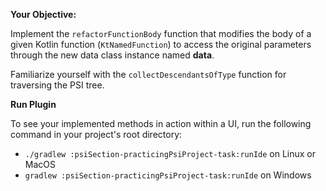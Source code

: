**Your Objective:**

Implement the `refactorFunctionBody` function that modifies the body of a given Kotlin function (`KtNamedFunction`) 
to access the original parameters through the new data class instance named **data**.

<div class="hint" title="Navigating the PSI Tree">

Familiarize yourself with the `collectDescendantsOfType` function for traversing the PSI tree.
</div>

**Run Plugin**

To see your implemented methods in action within a UI, run the following command in your project's root directory:

* ` ./gradlew :psiSection-practicingPsiProject-task:runIde
  ` on Linux or MacOS
* ` gradlew :psiSection-practicingPsiProject-task:runIde
  ` on Windows